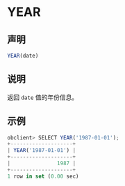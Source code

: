 YEAR
=========================



声明
-----------------------

```javascript
YEAR(date)
```



说明
-----------------------

返回 `date` 值的年份信息。

示例
-----------------------

```javascript
obclient> SELECT YEAR('1987-01-01');
+--------------------+
| YEAR('1987-01-01') |
+--------------------+
|               1987 |
+--------------------+
1 row in set (0.00 sec)
```
